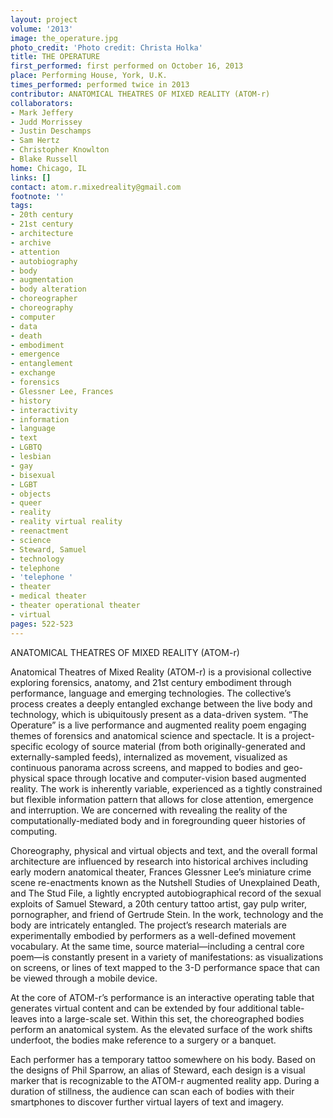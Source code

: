 ```yaml
---
layout: project
volume: '2013'
image: the_operature.jpg
photo_credit: 'Photo credit: Christa Holka'
title: THE OPERATURE
first_performed: first performed on October 16, 2013
place: Performing House, York, U.K.
times_performed: performed twice in 2013
contributor: ANATOMICAL THEATRES OF MIXED REALITY (ATOM-r)
collaborators:
- Mark Jeffery
- Judd Morrissey
- Justin Deschamps
- Sam Hertz
- Christopher Knowlton
- Blake Russell
home: Chicago, IL
links: []
contact: atom.r.mixedreality@gmail.com
footnote: ''
tags:
- 20th century
- 21st century
- architecture
- archive
- attention
- autobiography
- body
- augmentation
- body alteration
- choreographer
- choreography
- computer
- data
- death
- embodiment
- emergence
- entanglement
- exchange
- forensics
- Glessner Lee, Frances
- history
- interactivity
- information
- language
- text
- LGBTQ
- lesbian
- gay
- bisexual
- LGBT
- objects
- queer
- reality
- reality virtual reality
- reenactment
- science
- Steward, Samuel
- technology
- telephone
- 'telephone '
- theater
- medical theater
- theater operational theater
- virtual
pages: 522-523
---
```


ANATOMICAL THEATRES OF MIXED REALITY (ATOM-r)

Anatomical Theatres of Mixed Reality (ATOM-r) is a provisional collective exploring forensics, anatomy, and 21st century embodiment through performance, language and emerging technologies. The collective’s process creates a deeply entangled exchange between the live body and technology, which is ubiquitously present as a data-driven system. “The Operature” is a live performance and augmented reality poem engaging themes of forensics and anatomical science and spectacle. It is a project-specific ecology of source material (from both originally-generated and externally-sampled feeds), internalized as movement, visualized as continuous panorama across screens, and mapped to bodies and geo-physical space through locative and computer-vision based augmented reality. The work is inherently variable, experienced as a tightly constrained but flexible information pattern that allows for close attention, emergence and interruption. We are concerned with revealing the reality of the computationally-mediated body and in foregrounding queer histories of computing.

Choreography, physical and virtual objects and text, and the overall formal architecture are influenced by research into historical archives including early modern anatomical theater, Frances Glessner Lee’s miniature crime scene re-enactments known as the Nutshell Studies of Unexplained Death, and The Stud File, a lightly encrypted autobiographical record of the sexual exploits of Samuel Steward, a 20th century tattoo artist, gay pulp writer, pornographer, and friend of Gertrude Stein. In the work, technology and the body are intricately entangled. The project’s research materials are experimentally embodied by performers as a well-defined movement vocabulary. At the same time, source material—including a central core poem—is constantly present in a variety of manifestations: as visualizations on screens, or lines of text mapped to the 3-D performance space that can be viewed through a mobile device.

At the core of ATOM-r’s performance is an interactive operating table that generates virtual content and can be extended by four additional table-leaves into a large-scale set. Within this set, the choreographed bodies perform an anatomical system. As the elevated surface of the work shifts underfoot, the bodies make reference to a surgery or a banquet.

Each performer has a temporary tattoo somewhere on his body. Based on the designs of Phil Sparrow, an alias of Steward, each design is a visual marker that is recognizable to the ATOM-r augmented reality app. During a duration of stillness, the audience can scan each of bodies with their smartphones to discover further virtual layers of text and imagery.
